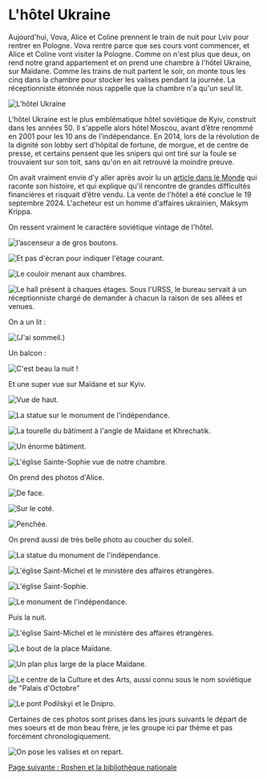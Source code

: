 # L'hôtel Ukraine

Aujourd'hui, Vova, Alice et Coline prennent le train de nuit pour Lviv pour
rentrer en Pologne. Vova rentre parce que ses cours vont commencer, et Alice et
Coline vont visiter la Pologne. Comme on n'est plus que deux, on rend notre
grand appartement et on prend une chambre à l'hôtel Ukraine, sur Maïdane. Comme
les trains de nuit partent le soir, on monte tous les cinq dans la chambre pour
stocker les valises pendant la journée. La réceptionniste étonnée nous rappelle
que la chambre n'a qu'un seul lit.

![L'hôtel Ukraine](images/kyiv/p5/hotel_ukraine/hotel_ukraine.jpg)

L'hôtel Ukraine est le plus emblématique hôtel soviétique de Kyiv, construit
dans les années&nbsp;50. Il s'appelle alors hôtel Moscou, avant d’être renommé
en 2001 pour les 10&nbsp;ans de l'indépendance. En 2014, lors de la révolution
de la dignité son lobby sert d’hôpital de fortune, de morgue, et de centre de
presse, et certains pensent que les snipers qui ont tiré sur la foule se
trouvaient sur son toit, sans qu'on en ait retrouvé la moindre preuve.

On avait vraiment envie d'y aller après avoir lu un [article dans le
Monde](https://www.lemonde.fr/m-le-mag/article/2024/05/24/l-hotel-ukraine-de-kiev-a-vendre-pour-financer-l-effort-de-guerre_6235125_4500055.html)
qui raconte son histoire, et qui explique qu'il rencontre de grandes difficultés
financières et risquait d’être vendu. La vente de l'hôtel a été conclue le 19
septembre 2024. L'acheteur est un homme d'affaires ukrainien, Maksym Krippa.

On ressent vraiment le caractère soviétique vintage de l'hôtel.

![l’ascenseur a de gros boutons.](images/kyiv/p5/hotel_ukraine/boutons.jpg)

![Et pas d'écran pour indiquer l'étage courant.](images/kyiv/p5/hotel_ukraine/etages.jpg)

![Le couloir menant aux chambres.](images/kyiv/p5/hotel_ukraine/portes.jpg)

![Le hall présent à chaques étages. Sous l'URSS, le bureau servait à un réceptionniste chargé de demander à chacun la raison de ses allées et venues.](images/kyiv/p5/hotel_ukraine/couloir.jpg)

On a un lit :

![(J'ai sommeil.)](images/kyiv/p5/hotel_ukraine/dodo.jpg)

Un balcon :

![C'est beau la nuit !](images/kyiv/p5/hotel_ukraine/balcon.jpg)

Et une super vue sur Maïdane et sur Kyiv.

![Vue de haut.](images/kyiv/p5/hotel_ukraine/maidan.jpg)

![La statue sur le monument de l'indépendance.](images/kyiv/p5/hotel_ukraine/statue.jpg)

![La tourelle du bâtiment à l'angle de Maïdane et Khrechatik.](images/kyiv/p5/hotel_ukraine/tourelle.jpg)

![Un énorme bâtiment.](images/kyiv/p5/hotel_ukraine/batiment.jpg)

![L'église Sainte-Sophie vue de notre chambre.](images/kyiv/p5/hotel_ukraine/sainte_sophie.jpg)

On prend des photos d'Alice.

![De face.](images/kyiv/p5/hotel_ukraine/alice.jpg)

![Sur le coté.](images/kyiv/p5/hotel_ukraine/alice_2.jpg)

![Penchée.](images/kyiv/p5/hotel_ukraine/alice_3.jpg)

On prend aussi de très belle photo au coucher du soleil.

![La statue du monument de l'indépendance.](images/kyiv/p5/hotel_ukraine/statue_coucher.jpg)

![L'église Saint-Michel et le ministère des affaires étrangères.](images/kyiv/p5/hotel_ukraine/saint_michel_coucher.jpg)

![L'église Saint-Sophie.](images/kyiv/p5/hotel_ukraine/sainte_sophie_coucher.jpg)

![Le monument de l'indépendance.](images/kyiv/p5/hotel_ukraine/monument_coucher.jpg)

Puis la nuit.

![L'église Saint-Michel et le ministère des affaires étrangères.](images/kyiv/p5/hotel_ukraine/saint_michel_nuit.jpg)

![Le bout de la place Maïdane.](images/kyiv/p5/hotel_ukraine/maidan_zoom_nuit.jpg)

![Un plan plus large de la place Maïdane.](images/kyiv/p5/hotel_ukraine/maidan_nuit.jpg)

![Le centre de la Culture et des Arts, aussi connu sous le nom soviétique de "Palais d'Octobre"](images/kyiv/p5/hotel_ukraine/colonnes.jpg)

![Le pont Podilskyi et le Dnipro.](images/kyiv/p5/hotel_ukraine/dnipro_nuit.jpg)

Certaines de ces photos sont prises dans les jours suivants le départ de mes
soeurs et de mon beau frère, je les groupe ici par thème et pas forcément
chronologiquement.

![On pose les valises et on repart.](images/kyiv/p5/hotel_ukraine/valise.jpg)

[Page suivante : Roshen et la bibliothèque nationale](kyiv_5_roshen_bibliotheque.md)